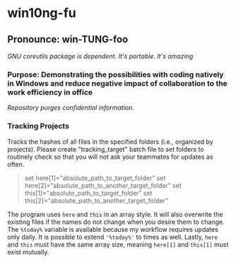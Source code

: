 # win10ng-fu

## Pronounce: win-TUNG-foo

_GNU coreutils package is dependent. It's portable. It's amazing_

### Purpose: Demonstrating the possibilities with coding natively in Windows and reduce negative impact of collaboration to the work efficiency in office

_Repository purges confidential information._

### Tracking Projects

Tracks the hashes of all files in the specified folders (i.e., organized by projects). Please create "tracking_target" batch file to set folders to routinely check so that you will not ask your teammates for updates as often.

> set here[1]="absolute_path_to_target_folder"
> set here[2]="absolute_path_to_another_target_folder"
> set this[1]="absolute_path_to_target_folder"
> set this[2]="absolute_path_to_another_target_folder"

The program uses `here` and `this` in an array style. It will also overwrite the existing files if the names do not change when you desire them to change. The `%today%` variable is available because my workflow requires updates only daily. It is possible to extend `'%today%'` to times as well. Lastly, `here` and `this` must have the same array size, meaning `here[1]` and `this[1]` must exist mutually.
